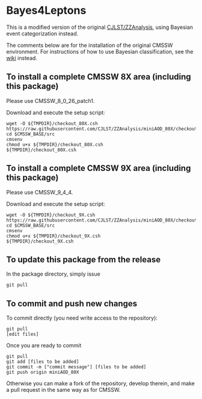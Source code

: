Bayes4Leptons
=============

This is a modified version of the original [CJLST/ZZAnalysis](https://github.com/CJLST/ZZAnalysis), using Bayesian event categorization instead.

The comments below are for the installation of the original CMSSW environment. For instructions of how to use Bayesian classification, see the [wiki](https://github.com/philippwindischhofer/ZZAnalysis/wiki) instead.


To install a complete CMSSW 8X area (including this package)
------------------------------
Please use CMSSW_8_0_26_patch1.

Download and execute the setup script:
```
wget -O ${TMPDIR}/checkout_80X.csh https://raw.githubusercontent.com/CJLST/ZZAnalysis/miniAOD_80X/checkout_80X.csh
cd $CMSSW_BASE/src
cmsenv
chmod u+x ${TMPDIR}/checkout_80X.csh
${TMPDIR}/checkout_80X.csh
```

To install a complete CMSSW 9X area (including this package)
------------------------------
Please use CMSSW_9_4_4.

Download and execute the setup script:
```
wget -O ${TMPDIR}/checkout_9X.csh https://raw.githubusercontent.com/CJLST/ZZAnalysis/miniAOD_80X/checkout_9X.csh
cd $CMSSW_BASE/src
cmsenv
chmod u+x ${TMPDIR}/checkout_9X.csh
${TMPDIR}/checkout_9X.csh
```

To update this package from the release
------------------------------------------
In the package directory, simply issue
```
git pull
```

To commit and push new changes
------------------------------
To commit directly (you need write access to the repository):
```
git pull
[edit files]
```
Once you are ready to commit
```
git pull
git add [files to be added]
git commit -m ["commit message"] [files to be added]
git push origin miniAOD_80X
```

Otherwise you can make a fork of the repository, develop therein, and make a pull request in the same way as for CMSSW.
